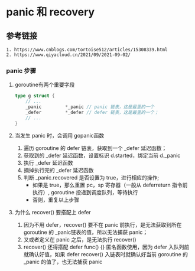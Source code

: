 # panic 和 recovery

## 参考链接
    1. https://www.cnblogs.com/tortoise512/articles/15308339.html
    2. https://www.qiyacloud.cn/2021/09/2021-09-02/

### panic 步骤
1. goroutine有两个重要字段
    ```go
    type g struct {
        // ...
        _panic         *_panic // panic 链表，这是最里的一个
        _defer         *_defer // defer 链表，这是最里的一个；
        // ...
    }
    ```

2. 当发生 panic 时，会调用 gopanic函数
   1. 遍历 goroutine 的 defer 链表，获取到一个 _defer 延迟函数；
   2. 获取到的 _defer 延迟函数，设置标识 d.started，绑定当前 d._panic
   3. 执行 _defer 延迟函数
   4. 摘掉执行完的 _defer 延迟函数
   5. 判断 _panic.recovered 是否设置为 true，进行相应的操作;
       - 如果是 true，那么重置 pc，sp 寄存器（一般从 deferreturn 指令前执行）, goroutine 投递到调度队列，等待执行
       - 否则，重复以上步骤 

3. 为什么 recover() 要搭配上 defer
   1. 因为不用 defer，recover() 要不在 panic 前执行，是无法获取到所在 goroutine 的 _panic链表的值，所以无法捕获 panic；
   2. 又或者定义在 panic 之后，是无法执行 recover()
   3. recover() 还得搭配 defer func() {} 匿名函数使用，因为 defer 入队列前就确认好值，如果 defer recover() 入链表时就确认好当前
goroutine 的 _panic 的值了，也无法捕获 panic